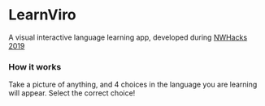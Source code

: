 # LearnViro

A visual interactive language learning app, developed during [NWHacks 2019](https://devpost.com/software/nwhacks2019-jpnyvk)

### How it works

Take a picture of anything, and 4 choices in the language you are learning will appear. Select the correct choice!